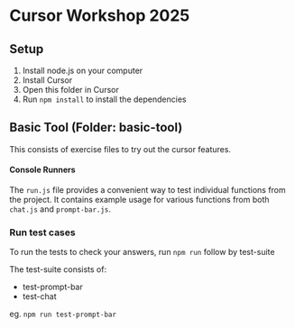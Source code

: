 # Cursor Workshop 2025

## Setup

1. Install node.js on your computer
2. Install Cursor
3. Open this folder in Cursor
4. Run `npm install` to install the dependencies

## Basic Tool (Folder: basic-tool)

This consists of exercise files to try out the cursor features.

#### Console Runners

The `run.js` file provides a convenient way to test individual functions from the project. It contains example usage for various functions from both `chat.js` and `prompt-bar.js`.

### Run test cases

To run the tests to check your answers, run `npm run` follow by test-suite

The test-suite consists of:

- test-prompt-bar
- test-chat

eg. `npm run test-prompt-bar`
